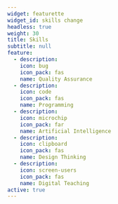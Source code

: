 ```yaml
---
widget: featurette
widget_id: skills change
headless: true
weight: 30
title: Skills
subtitle: null
feature:
  - description: 
    icon: bug
    icon_pack: fas
    name: Quality Assurance
  - description: 
    icon: code
    icon_pack: fas
    name: Programming
  - description:
    icon: microchip
    icon_pack: far
    name: Artificial Intelligence
  - description:
    icon: clipboard
    icon_pack: fas
    name: Design Thinking
  - description:
    icon: screen-users
    icon_pack: fas
    name: Digital Teaching   
active: true
---
```



